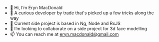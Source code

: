 - 👋 Hi, I’m Eryn MacDonald
- 👀 A curious developer by trade that's picked up a few tricks along the way
- 🌱 Current side project is based in Ng, Node and RxJS
- 💞️ I’m looking to collaborate on a side project for 3d face modelling
- 📫 You can reach me at eryn.macdonald@gmail.com
